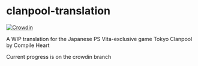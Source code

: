 # clanpool-translation
[![Crowdin](https://badges.crowdin.net/clanpool-translation/localized.svg)](https://crowdin.com/project/clanpool-translation)

A WIP translation for the Japanese PS Vita-exclusive game Tokyo Clanpool by Compile Heart

Current progress is on the crowdin branch
